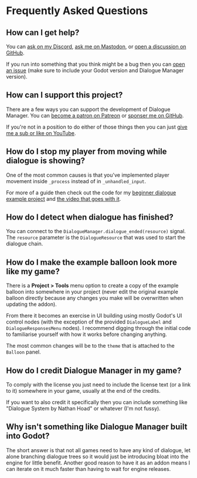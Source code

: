 # Frequently Asked Questions

## How can I get help?

You can [ask on my Discord](https://nathanhoad.net/discord), [ask me on Mastodon](https://mastodon.social/@nathanhoad), or [open a discussion on GitHub](https://github.com/nathanhoad/godot_dialogue_manager/discussions).

If you run into something that you think might be a bug then you can [open an issue](https://github.com/nathanhoad/godot_dialogue_manager/issues) (make sure to include your Godot version and Dialogue Manager version).

## How can I support this project?

There are a few ways you can support the development of Dialogue Manager. You can [become a patron on Patreon](https://patreon.com/nathanhoad) or [sponser me on GitHub](https://github.com/sponsors/nathanhoad).

If you're not in a position to do either of those things then you can just [give me a sub or like on YouTube](https://youtube.com/@nathan_hoad).

## How do I stop my player from moving while dialogue is showing?

One of the most common causes is that you've implemented player movement inside `_process` instead of in `_unhandled_input`.

For more of a guide then check out the code for my [beginner dialogue example project](https://github.com/nathanhoad/beginner_godot4_dialogue/blob/finished/characters/coco/coco.gd#L17) and [the video that goes with it](https://youtu.be/UhPFk8FSbd8).

## How do I detect when dialogue has finished?

You can connect to the `DialogueManager.dialogue_ended(resource)` signal. The `resource` parameter is the `DialogueResource` that was used to start the dialogue chain.

## How do I make the example balloon look more like my game?

There is a **Project > Tools** menu option to create a copy of the example balloon into somewhere in your project (never edit the original example balloon directly because any changes you make will be overwritten when updating the addon).

From there it becomes an exercise in UI building using mostly Godot's UI control nodes (with the exception of the provided `DialogueLabel` and `DialogueResponsesMenu` nodes). I recommend digging through the initial code to familiarise yourself with how it works before changing anything.

The most common changes will be to the `theme` that is attached to the `Balloon` panel.

## How do I credit Dialogue Manager in my game?

To comply with the license you just need to include the license text (or a link to it) somewhere in your game, usually at the end of the credits.

If you want to also credit it specifically then you can include something like "Dialogue System by Nathan Hoad" or whatever (I'm not fussy).

## Why isn't something like Dialogue Manager built into Godot?

The short answer is that not all games need to have any kind of dialogue, let alone branching dialogue trees so it would just be introducing bloat into the engine for little benefit. Another good reason to have it as an addon means I can iterate on it much faster than having to wait for engine releases.
